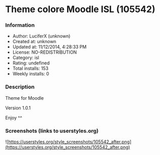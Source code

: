 # Theme colore Moodle ISL (105542)

### Information
- Author: LuciferX (unknown)
- Created at: unknown
- Updated at: 11/12/2014, 4:28:33 PM
- License: NO-REDISTRIBUTION
- Category: isl
- Rating: undefined
- Total installs: 153
- Weekly installs: 0


### Description
Theme for Moodle

Version 1.0.1

Enjoy ^^


### Screenshots (links to userstyles.org)
![https://userstyles.org/style_screenshots/105542_after.png](https://userstyles.org/style_screenshots/105542_after.png)


